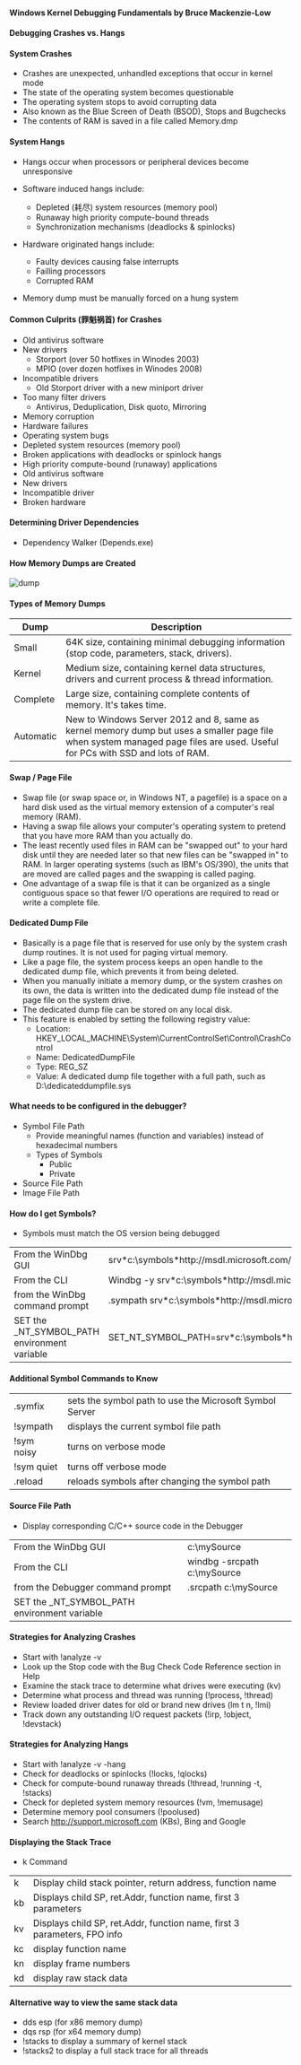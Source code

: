 #### Windows Kernel Debugging Fundamentals by Bruce Mackenzie-Low ####

#### Debugging Crashes vs. Hangs  ####

#### System Crashes ####
* Crashes are unexpected, unhandled exceptions that occur in kernel mode
* The state of the operating system becomes questionable
* The operating system stops to avoid corrupting data
* Also known as the Blue Screen of Death (BSOD), Stops and Bugchecks
* The contents of RAM is saved in a file called Memory.dmp

#### System Hangs ####
* Hangs occur when processors or peripheral devices become unresponsive
* Software induced hangs include:
  * Depleted (耗尽) system resources (memory pool)
  * Runaway high priority compute-bound threads
  * Synchronization mechanisms (deadlocks & spinlocks)
  
* Hardware originated hangs include:
  * Faulty devices causing false interrupts
  * Failling processors
  * Corrupted RAM
  
* Memory dump must be manually forced on a hung system

#### Common Culprits (罪魁祸首) for Crashes ####
* Old antivirus software
* New drivers
  * Storport (over 50 hotfixes in Winodes 2003)
  * MPIO (over dozen hotfixes in Winodes 2008)
 * Incompatible drivers
   * Old Storport driver with a new miniport driver
 * Too many filter drivers
   * Antivirus, Deduplication, Disk quoto, Mirroring
 * Memory corruption
 * Hardware failures
 * Operating system bugs
 * Depleted system resources (memory pool)
 * Broken applications with deadlocks or spinlock hangs
 * High priority compute-bound (runaway) applications
 * Old antivirus software
 * New drivers
 * Incompatible driver
 * Broken hardware
 
 #### Determining Driver Dependencies ####
 * Dependency Walker (Depends.exe)
 
 #### How Memory Dumps are Created ####
 
![dump](https://user-images.githubusercontent.com/5309726/49303326-66e8b080-f504-11e8-8ec1-3e08617750f8.png)

 #### Types of Memory Dumps ####
 
 Dump      | Description
 --------- | --------------------------------------------------------------------------------------------------------------
 Small     | 64K size, containing minimal debugging information (stop code, parameters, stack, drivers).
 Kernel    | Medium size, containing kernel data structures, drivers and current process & thread information.
 Complete  | Large size, containing complete contents of memory. It's takes time.
 Automatic | New to Windows Server 2012 and 8, same as kernel memory dump but uses a smaller page file when system managed page files are used. Useful for PCs with SSD and lots of RAM.
 
 #### Swap / Page File ####
* Swap file (or swap space or, in Windows NT, a pagefile) is a space on a hard disk used as the virtual memory extension of a computer's real memory (RAM). 
* Having a swap file allows your computer's operating system to pretend that you have more RAM than you actually do. 
* The least recently used files in RAM can be "swapped out" to your hard disk until they are needed later so that new files can be "swapped in" to RAM. In larger operating systems (such as IBM's OS/390), the units that are moved are called pages and the swapping is called paging.
* One advantage of a swap file is that it can be organized as a single contiguous space so that fewer I/O operations are required to read or write a complete file.
 
 #### Dedicated Dump File ####
* Basically is a page file that is reserved for use only by the system crash dump routines.  It is not used for paging virtual memory. 
* Like a page file, the system process keeps an open handle to the dedicated dump file, which prevents it from being deleted. 
* When you manually initiate a memory dump, or the system crashes on its own, the data is written into the dedicated dump file instead of the page file on the system drive.
* The dedicated dump file can be stored on any local disk.
* This feature is enabled by setting the following registry value:
  * Location: HKEY_LOCAL_MACHINE\System\CurrentControlSet\Control\CrashControl
  * Name: DedicatedDumpFile
  * Type: REG_SZ
  * Value: A dedicated dump file together with a full path, such as D:\dedicateddumpfile.sys

 #### What needs to be configured in the debugger? ####
 * Symbol File Path
   * Provide meaningful names (function and variables) instead of hexadecimal numbers
   * Types of Symbols
     * Public
     * Private
 * Source File Path
 * Image File Path
 
 #### How do I get Symbols? ####
 * Symbols must match the OS version being debugged

<table>
 <tr>
  <td>From the WinDbg GUI</td>
  <td>srv*c:\symbols*http://msdl.microsoft.com/download/symbols</td>
 </tr>
 <tr>
  <td>From the CLI</td>
  <td>Windbg -y srv*c:\symbols*http://msdl.microsoft.com/download/symbols</td>
 </tr>
 <tr>
  <td>from the WinDbg command prompt</td>
  <td>.sympath srv*c:\symbols*http://msdl.microsoft.com/download/symbols</td>
 </tr>
 <tr>
  <td>SET the _NT_SYMBOL_PATH environment variable</td>
  <td>SET_NT_SYMBOL_PATH=srv*c:\symbols*http://msdl.microsoft.com/download/symbols</td>
 </tr>
</table>

#### Additional Symbol Commands to Know ####
<table>
 <tr>
  <td>.symfix</td>
  <td>sets the symbol path to use the Microsoft Symbol Server</td>
 </tr>
 <tr>
  <td>!sympath</td>
  <td>displays the current symbol file path</td>
 </tr>
 <tr>
  <td>!sym noisy</td>
  <td>turns on verbose mode</td>
 </tr>
 <tr>
  <td>!sym quiet</td>
  <td>turns off verbose mode</td>
 </tr>
 <tr>
  <td>.reload</td>
  <td>reloads symbols after changing the symbol path</td>
 </tr>
</table>

#### Source File Path ####
* Display corresponding C/C++ source code in the Debugger

<table>
 <tr>
  <td>From the WinDbg GUI</td>
  <td>c:\mySource</td>
 </tr>
 <tr>
  <td>From the CLI</td>
  <td>windbg -srcpath c:\mySource</td>
 </tr>
 <tr>
  <td>from the Debugger command prompt</td>
  <td>.srcpath c:\mySource</td>
 </tr>
 <tr>
  <td>SET the _NT_SYMBOL_PATH environment variable</td>
  <td></td>
 </tr>
</table>

#### Strategies for Analyzing Crashes ####
* Start with !analyze -v
* Look up the Stop code with the Bug Check Code Reference section in Help
* Examine the stack trace to determine what drives were executing (kv)
* Determine what process and thread was running (!process, !thread)
* Review loaded driver dates for old or brand new drives (lm t n, !lmi)
* Track down any outstanding I/O request packets (!irp, !object, !devstack)

#### Strategies for Analyzing Hangs ####
* Start with !analyze -v -hang
* Check for deadlocks or spinlocks (!locks, !qlocks)
* Check for compute-bound runaway threads (!thread, !running -t, !stacks)
* Check for depleted system memory resources (!vm, !memusage)
* Determine memory pool consumers (!poolused)
* Search http://support.microsoft.com (KBs), Bing and Google

#### Displaying the Stack Trace ####
* k Command

<table>
 <tr>
  <td>k</td>
  <td>Display child stack pointer, return address, function name</td>
 </tr>
 <tr>
  <td>kb</td>
  <td>Displays child SP, ret.Addr, function name, first 3 parameters</td>
 </tr>
 <tr>
  <td>kv</td>
  <td>Displays child SP, ret.Addr, function name, first 3 parameters, FPO info</td>
 </tr>
 <tr>
  <td>kc</td>
  <td>display function name</td>
 </tr>
 <tr>
  <td>kn</td>
  <td>display frame numbers</td>
 </tr>
 <tr>
  <td>kd</td>
  <td>display raw stack data</td>
 </tr>
</table>

#### Alternative way to view the same stack data ####
* dds esp (for x86 memory dump)
* dqs rsp (for x64 memory dump)
* !stacks to display a summary of kernel stack
* !stacks2 to display a full stack trace for all threads
